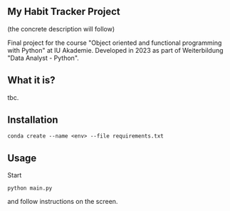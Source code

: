 ## My Habit Tracker Project

(the concrete description will follow)

Final project for the course "Object oriented and functional programming with Python" at IU Akademie. Developed in 2023 as part of Weiterbildung "Data Analyst - Python".

## What it is?

tbc.

## Installation

```shell
conda create --name <env> --file requirements.txt
```

## Usage

Start

```shell
python main.py
```

and follow instructions on the screen.
